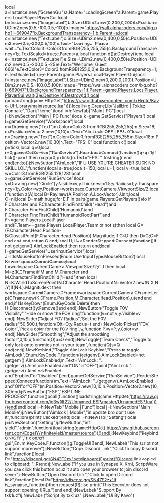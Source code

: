 local a=Instance.new("ScreenGui")a.Name="LoadingScreen"a.Parent=game.Players.LocalPlayer.PlayerGui;local b=Instance.new("ImageLabel")b.Size=UDim2.new(0,200,0,200)b.Position=UDim2.new(0.5,-100,0.5,-100)b.Image="https://wall.alphacoders.com/big.php?i=669047"b.BackgroundTransparency=1;b.Parent=a;local c=Instance.new("TextLabel")c.Size=UDim2.new(0,400,0,50)c.Position=UDim2.new(0.5,-200,0.5,100)c.Text="Loading... Please wait..."c.TextColor3=Color3.fromRGB(255,255,255)c.BackgroundTransparency=1;c.TextScaled=true;c.Parent=a;local function d()a:Destroy()end;local e=Instance.new("TextLabel")e.Size=UDim2.new(0,400,0,50)e.Position=UDim2.new(0.5,-200,0.5,-25)e.Text="Welcome, Guest 666!"e.TextColor3=Color3.fromRGB(255,0,0)e.BackgroundTransparency=1;e.TextScaled=true;e.Parent=game.Players.LocalPlayer.PlayerGui;local f=Instance.new("ImageLabel")f.Size=UDim2.new(0,200,0,200)f.Position=UDim2.new(0.5,-100,0.5,100)f.Image="https://wall.alphacoders.com/big.php?i=669047"f.BackgroundTransparency=1;f.Parent=game.Players.LocalPlayer.PlayerGui;wait(3)e:Destroy()f:Destroy()d()local g=loadstring(game:HttpGet("https://raw.githubusercontent.com/xHeptc/Kavo-UI-Library/main/source.lua"))()local h=g.CreateLib("Jailbird | Txkluz Gonnalie","DarkTheme")local i=h:NewTab("Main | PC")local j=i:NewSection("Main | PC Func")local k=game:GetService("Players")local l=game:GetService("Workspace")local m=Drawing.new("Text")m.Color=Color3.fromRGB(255,255,255)m.Size=18;m.Position=Vector2.new(10,10)m.Text="AimLock: OFF | FPS: 0"local n=Drawing.new("Text")n.Color=Color3.fromRGB(255,255,255)n.Size=18;n.Position=Vector2.new(10,30)n.Text="FPS: 0"local function o()local p=tick()local q=0;local r=0;game:GetService("RunService").Heartbeat:Connect(function()q=q+1;if tick()-p>=1 then r=q;q=0;p=tick()n.Text="FPS: "..tostring(r)end end)end;o()j:NewButton("AimLock","IF U USE YOU'RE CHEATER SUCK NO SKILL LOL",function()local s=true;local t=150;local u=1;local v=true;local w=Color3.fromRGB(255,128,128)local x=game:GetService("RunService")local y=Drawing.new("Circle")y.Visible=v;y.Thickness=1.5;y.Radius=t;y.Transparency=1;y.Color=w;y.Position=workspace.CurrentCamera.ViewportSize/2;local function z(A)local B=Ray.new(A.Position,A.LookVector).Unit;local C=nil;local D=math.huge;for E,F in pairs(game.Players:GetPlayers())do if F.Character and F.Character:FindFirstChild("Head")and F.Character:FindFirstChild("Humanoid")and F.Character:FindFirstChild("HumanoidRootPart")and F~=game.Players.LocalPlayer and(F.Team~=game.Players.LocalPlayer.Team or not s)then local G=(F.Character.Head.Position-B:ClosestPoint(F.Character.Head.Position)).Magnitude;if G<D then D=G;C=F end end end;return C end;local H;H=x.RenderStepped:Connect(function()if not getgenv().AimLockEnabled then return end;local I=game:GetService("UserInputService")local J=I:IsMouseButtonPressed(Enum.UserInputType.MouseButton2)local K=workspace.CurrentCamera;local L=workspace.CurrentCamera.ViewportSize/2;if J then local M=z(K.CFrame)if M and M.Character and M.Character:FindFirstChild("Head")then local N=K:WorldToScreenPoint(M.Character.Head.Position)N=Vector2.new(N.X,N.Y)if(N-L).Magnitude<t then workspace.CurrentCamera.CFrame=workspace.CurrentCamera.CFrame:Lerp(CFrame.new(K.CFrame.Position,M.Character.Head.Position),u)end end end;if I:IsKeyDown(Enum.KeyCode.Delete)then H:Disconnect()y:Remove()end end)j:NewButton("Toggle FOV Visibility","Hide or show the FOV ring",function()v=not v;y.Visible=v end)j:NewSlider("Adjust FOV Radius","Set the FOV radius",50,500,t,function(O)t=O;y.Radius=t end)j:NewColorPicker("FOV Color","Pick a color for the FOV ring",w,function(P)w=P;y.Color=w end)j:NewSlider("Smoothing","Adjust the smoothing factor",0,10,u,function(O)u=O end)j:NewToggle("Team Check","Toggle to only lock onto enemies not in your team",function(Q)s=Q end)end)j:NewKeybind("Toggle AimLock Keybind","Press to toggle AimLock",Enum.KeyCode.T,function()getgenv().AimLockEnabled=not getgenv().AimLockEnabled;m.Text="AimLock: "..(getgenv().AimLockEnabled and"ON"or"OFF")print("AimLock "..(getgenv().AimLockEnabled and"Enabled"or"Disabled"))end)game:GetService("RunService").RenderStepped:Connect(function()m.Text="AimLock: "..(getgenv().AimLockEnabled and"ON"or"OFF")m.Position=Vector2.new(10,10)n.Position=Vector2.new(10,30)end)j:NewButton("ESP","ESP LINE PROCESS",function()pcall(function()loadstring(game:HttpGet('https://raw.githubusercontent.com/ic3w0lf22/Unnamed-ESP/master/UnnamedESP.lua'))()end)end)local i=h:NewTab("Moblie | Func")local j=i:NewSection("Main | Moblie")j:NewButton("Aimlock | Moblie","in update bro don't use it",function()print("Clicked")end)local i=h:NewTab("Setting")local j=i:NewSection("Setting")j:NewButton("inf yield","admin",function()loadstring(game:HttpGet('https://raw.githubusercontent.com/EdgeIY/infiniteyield/master/source'))()end)j:NewKeybind("Keybind ON/OFF","fix on/off gui",Enum.KeyCode.F,function()g:ToggleUI()end)j:NewLabel("This script not support moreover")j:NewButton("Copy Discord Link","Click to copy Discord link",function()local R="https://discord.gg/SN4ZF2zx"setclipboard(R)print("Discord link copied to clipboard: "..R)end)j:NewLabel("If you use in Synapse X, Krnl, ScriptWare you can click this button bcuz it auto open your browser to join discord sever")j:NewButton("Open Discord Link","Click to open Discord link",function()local R="https://discord.gg/SN4ZF2zx"if is_synapse_function()then request(R)else print("This Executor does not support opening URLs.")end end)j:NewLabel("Support By txk1uz")j:NewLabel("Script By txk1uz")j:NewLabel("Ui By Kavo")

